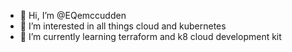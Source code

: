 - 👋 Hi, I’m @EQemccudden
- 👀 I’m interested in all things cloud and kubernetes
- 🌱 I’m currently learning terraform and k8 cloud development kit

<!---
EQemccudden/EQemccudden is a ✨ special ✨ repository because its `README.md` (this file) appears on your GitHub profile.
You can click the Preview link to take a look at your changes.
--->
